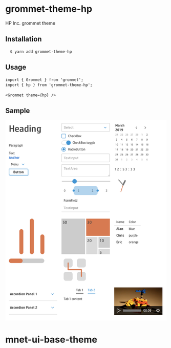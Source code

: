 # grommet-theme-hp

HP Inc. grommet theme

## Installation

```
  $ yarn add grommet-theme-hp
```

## Usage

```
import { Grommet } from 'grommet';
import { hp } from 'grommet-theme-hp';

<Grommet theme={hp} />
```

## Sample

![Sample](./sample.png)
# mnet-ui-base-theme

